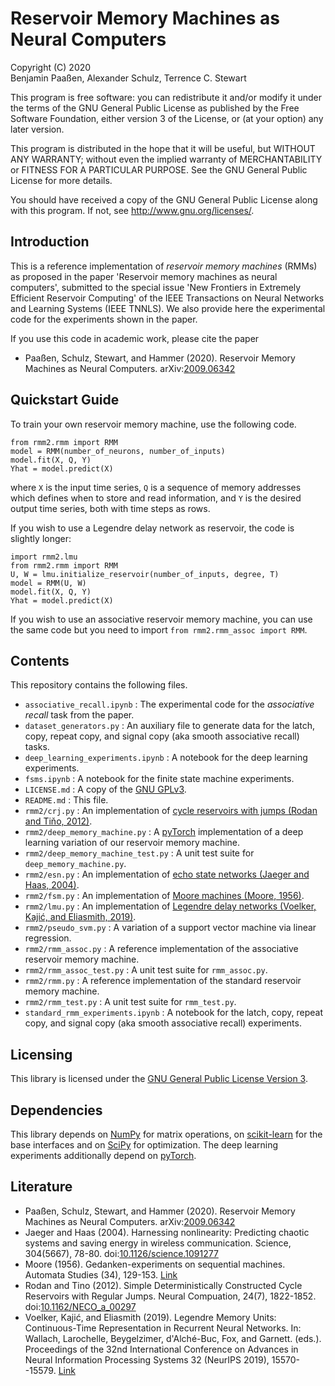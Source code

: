 # Reservoir Memory Machines as Neural Computers

Copyright (C) 2020  
Benjamin Paaßen, Alexander Schulz, Terrence C. Stewart  

This program is free software: you can redistribute it and/or modify
it under the terms of the GNU General Public License as published by
the Free Software Foundation, either version 3 of the License, or
(at your option) any later version.

This program is distributed in the hope that it will be useful,
but WITHOUT ANY WARRANTY; without even the implied warranty of
MERCHANTABILITY or FITNESS FOR A PARTICULAR PURPOSE. See the
GNU General Public License for more details.

You should have received a copy of the GNU General Public License
along with this program. If not, see <http://www.gnu.org/licenses/>.

## Introduction

This is a reference implementation of _reservoir memory machines_ (RMMs)
as proposed in the paper 'Reservoir memory machines as neural computers',
submitted to the special issue 'New Frontiers in Extremely Efficient
Reservoir Computing' of the IEEE Transactions on Neural Networks and Learning
Systems (IEEE TNNLS).
We also provide here the experimental code for the experiments shown in the
paper.

If you use this code in academic work, please cite the paper

* Paaßen, Schulz, Stewart, and Hammer (2020). Reservoir Memory Machines as Neural Computers. arXiv:[2009.06342][RMM]

## Quickstart Guide

To train your own reservoir memory machine, use the following code.

```
from rmm2.rmm import RMM
model = RMM(number_of_neurons, number_of_inputs)
model.fit(X, Q, Y)
Yhat = model.predict(X)
```

where `X` is the input time series, `Q` is a sequence of memory addresses which
defines when to store and read information, and `Y` is the desired output time
series, both with time steps as rows.

If you wish to use a Legendre delay network as reservoir, the code is slightly
longer:

```
import rmm2.lmu
from rmm2.rmm import RMM
U, W = lmu.initialize_reservoir(number_of_inputs, degree, T)
model = RMM(U, W)
model.fit(X, Q, Y)
Yhat = model.predict(X)
```

If you wish to use an associative reservoir memory machine, you can use the
same code but you need to import `from rmm2.rmm_assoc import RMM`.

## Contents

This repository contains the following files.

* `associative_recall.ipynb` : The experimental code for the
  _associative recall_ task from the paper.
* `dataset_generators.py` : An auxiliary file to generate data for the latch,
  copy, repeat copy, and signal copy (aka smooth associative recall) tasks.
* `deep_learning_experiments.ipynb` : A notebook for the deep learning
  experiments.
* `fsms.ipynb` : A notebook for the finite state machine experiments.
* `LICENSE.md` : A copy of the [GNU GPLv3][GPLv3].
* `README.md` : This file.
* `rmm2/crj.py` : An implementation of [cycle reservoirs with jumps (Rodan and Tiňo, 2012)][CRJ].
* `rmm2/deep_memory_machine.py` : A [pyTorch][torch] implementation of a
  deep learning variation of our reservoir memory machine.
* `rmm2/deep_memory_machine_test.py` : A unit test suite for
  `deep_memory_machine.py`.
* `rmm2/esn.py` : An implementation of [echo state networks (Jaeger and Haas, 2004)][ESN].
* `rmm2/fsm.py` : An implementation of [Moore machines (Moore, 1956)][FSM].
* `rmm2/lmu.py` : An implementation of [Legendre delay networks (Voelker, Kajić, and Eliasmith, 2019)][LMU].
* `rmm2/pseudo_svm.py` : A variation of a support vector machine via linear
  regression.
* `rmm2/rmm_assoc.py` : A reference implementation of the associative
  reservoir memory machine.
* `rmm2/rmm_assoc_test.py` : A unit test suite for `rmm_assoc.py`.
* `rmm2/rmm.py` : A reference implementation of the standard reservoir memory
  machine.
* `rmm2/rmm_test.py` : A unit test suite for `rmm_test.py`.
* `standard_rmm_experiments.ipynb` : A notebook for the latch, copy, repeat
  copy, and signal copy (aka smooth associative recall) experiments.

## Licensing

This library is licensed under the [GNU General Public License Version 3][GPLv3].

## Dependencies

This library depends on [NumPy][np] for matrix operations, on [scikit-learn][scikit]
for the base interfaces and on [SciPy][scipy] for optimization. The deep learning
experiments additionally depend on [pyTorch][torch].

## Literature

* Paaßen, Schulz, Stewart, and Hammer (2020). Reservoir Memory Machines as Neural Computers. arXiv:[2009.06342][RMM]
* Jaeger and Haas (2004). Harnessing nonlinearity: Predicting chaotic systems and saving energy in wireless communication. Science, 304(5667), 78-80. doi:[10.1126/science.1091277][ESN]
* Moore (1956). Gedanken-experiments on sequential machines. Automata Studies (34), 129-153. [Link][FSM]
* Rodan and Tino (2012). Simple Deterministically Constructed Cycle Reservoirs with Regular Jumps. Neural Compuation, 24(7), 1822-1852. doi:[10.1162/NECO_a_00297][CRJ]
* Voelker, Kajić, and Eliasmith (2019). Legendre Memory Units: Continuous-Time Representation in Recurrent Neural Networks. In: Wallach, Larochelle, Beygelzimer, d'Alché-Buc, Fox, and Garnett. (eds.). Proceedings of the 32nd International Conference on Advances in Neural Information Processing Systems 32 (NeurIPS 2019), 15570--15579. [Link][LMU]

[scikit]: https://scikit-learn.org/stable/ "Scikit-learn homepage"
[np]: http://numpy.org/ "Numpy homepage"
[scipy]: https://scipy.org/ "SciPy homepage"
[torch]:https://pytorch.org/ "pyTorch homepage"
[GPLv3]: https://www.gnu.org/licenses/gpl-3.0.en.html "The GNU General Public License Version 3"
[CRJ]:https://doi.org/10.1162/NECO_a_00297 "Rodan and Tino (2012). Simple Deterministically Constructed Cycle Reservoirs with Regular Jumps. Neural Compuation, 24(7), 1822-1852. doi:10.1162/NECO_a_00297"
[ESN]:https://doi.org/10.1126/science.1091277 "Jaeger and Haas (2004). Harnessing nonlinearity: Predicting chaotic systems and saving energy in wireless communication. Science, 304(5667), 78-80. doi:10.1126/science.1091277"
[FSM]:http://www.jstor.org/stable/j.ctt1bgzb3s.8 "Moore (1956). Gedanken-experiments on sequential machines. Automata Studies (34), 129-153."
[LMU]:http://papers.nips.cc/paper/9689-legendre-memory-units-continuous-time-representation-in-recurrent-neural-networks "Voelker, Kajić, and Eliasmith (2019). Legendre Memory Units: Continuous-Time Representation in Recurrent Neural Networks. In: Wallach, Larochelle, Beygelzimer, d'Alché-Buc, Fox, and Garnett. (eds.). Proceedings of the 32nd International Conference on Advances in Neural Information Processing Systems 32 (NeurIPS 2019), 15570--15579."
[RMM]:https://arxiv.org/abs/2009.06342 "Paaßen, Schulz, Stewart, and Hammer (2020). Reservoir Memory Machines as Neural Computers. arXiv:2009.06342"
